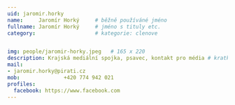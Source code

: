 ```yaml
---
uid: jaromir.horky
name:     Jaromír Horký  	# běžně používáné jméno
fullname: Jaromír Horký  	# jméno s tituly etc.
category:                   # kategorie: clenove


img: people/jaromir-horky.jpeg   # 165 x 220
description: Krajská mediální spojka, psavec, kontakt pro média # kratký popis, max 160 znaků
mail:
- jaromir.horky@pirati.cz
mob:			  +420 774 942 021
profiles:
  facebook: https://www.facebook.com
---
```

